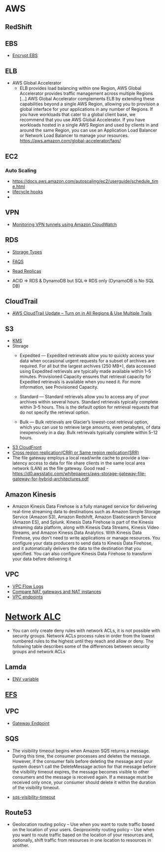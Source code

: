 # AWS

## RedShift
## EBS

- [Encrypt EBS](https://cloudacademy.com/blog/how-to-encrypt-an-ebs-volume-the-new-amazon-ebs-encryption/)

## ELB
- AWS Global Accelerator
  - ELB provides load balancing within one Region, AWS Global Accelerator provides traffic management across multiple Regions [...] AWS Global Accelerator complements ELB by extending these capabilities beyond a single AWS Region, allowing you to provision a global interface for your applications in any number of Regions. If you have workloads that cater to a global client base, we recommend that you use AWS Global Accelerator. If you have workloads hosted in a single AWS Region and used by clients in and around the same Region, you can use an Application Load Balancer or Network Load Balancer to manage your resources. https://aws.amazon.com/global-accelerator/faqs/


## EC2
### Auto Scaling
- https://docs.aws.amazon.com/autoscaling/ec2/userguide/schedule_time.html
- [lifecycle hooks](https://docs.aws.amazon.com/autoscaling/ec2/userguide/lifecycle-hooks.html)
- 

## VPN
- [Monitoring VPN tunnels using Amazon CloudWatch](https://docs.aws.amazon.com/vpn/latest/s2svpn/monitoring-cloudwatch-vpn.html)

## RDS
- [Storage Types](https://docs.aws.amazon.com/AmazonRDS/latest/UserGuide/CHAP_Storage.html)

- [FAQS](https://aws.amazon.com/ebs/faqs/)
- [Read Replicas](https://aws.amazon.com/rds/features/read-replicas/)
- ACID => RDS & DynamoDB but SQL=> RDS only (DynamoDB is No SQL DB)
## CloudTrail
- [AWS CloudTrail Update – Turn on in All Regions & Use Multiple Trails](https://aws.amazon.com/blogs/aws/aws-cloudtrail-update-turn-on-in-all-regions-use-multiple-trails/)

## S3
- [KMS](https://docs.aws.amazon.com/kms/latest/developerguide/concepts.html)
- Storage
  - Expedited — Expedited retrievals allow you to quickly access your data when occasional urgent requests for a subset of archives are required. For all but the largest archives (250 MB+), data accessed using Expedited retrievals are typically made available within 1–5 minutes. Provisioned Capacity ensures that retrieval capacity for Expedited retrievals is available when you need it. For more information, see Provisioned Capacity.

  - Standard — Standard retrievals allow you to access any of your archives within several hours. Standard retrievals typically complete within 3–5 hours. This is the default option for retrieval requests that do not specify the retrieval option.

  - Bulk — Bulk retrievals are Glacier’s lowest-cost retrieval option, which you can use to retrieve large amounts, even petabytes, of data inexpensively in a day. Bulk retrievals typically complete within 5–12 hours.
- [S3 CloudFront](https://docs.aws.amazon.com/AmazonCloudFront/latest/DeveloperGuide/DownloadDistS3AndCustomOrigins.html)
- [Cross region replication(CRR) or Same region replication(SRR)](https://docs.aws.amazon.com/AmazonS3/latest/dev/replication.html#replication-requirements)
- The file gateway employs a local read/write cache to provide a low-latency access to data for file share clients in the same local area network (LAN) as the file gateway.
Good read - https://d0.awsstatic.com/whitepapers/aws-storage-gateway-file-gateway-for-hybrid-architectures.pdf

## Amazon Kinesis
+ Amazon Kinesis Data Firehose is a fully managed service for delivering real-time streaming data to destinations such as Amazon Simple Storage Service (Amazon S3), Amazon Redshift, Amazon Elasticsearch Service (Amazon ES), and Splunk. Kinesis Data Firehose is part of the Kinesis streaming data platform, along with Kinesis Data Streams, Kinesis Video Streams, and Amazon Kinesis Data Analytics. With Kinesis Data Firehose, you don't need to write applications or manage resources. You configure your data producers to send data to Kinesis Data Firehose, and it automatically delivers the data to the destination that you specified. You can also configure Kinesis Data Firehose to transform your data before delivering it

## VPC
- [VPC Flow Logs](https://docs.aws.amazon.com/vpc/latest/userguide/flow-logs.html)
- [Compare NAT gateways and NAT instances](https://docs.aws.amazon.com/vpc/latest/userguide/vpc-nat-comparison.html)
- [VPC endpoints](https://docs.aws.amazon.com/vpc/latest/privatelink/vpc-endpoints.html)
# [Network ALC](https://docs.aws.amazon.com/vpc/latest/userguide/vpc-network-acls.html)
- You can only create deny rules with network ACLs, it is not possible with security groups.
Network ACLs process rules in order from the lowest numbered rules to the highest until they reach
and allow or deny. The following table describes some of the differences between security groups
and network ACLs
## Lamda
- [ENV variable](https://docs.aws.amazon.com/lambda/latest/dg/env_variables.html)

## [EFS](https://aws.amazon.com/efs/)


## VPC
- [Gateway Endpoint](https://docs.aws.amazon.com/vpc/latest/userguide/vpc-endpoints-s3.html)

## SQS
- The visibility timeout begins when Amazon SQS returns a message. During this time, the consumer processes and deletes the message. However, if the consumer fails before deleting the message and your system doesn't call the DeleteMessage action for that message before the visibility timeout expires, the message becomes visible to other consumers and the message is received again. If a message must be received only once, your consumer should delete it within the duration of the visibility timeout.

- [sqs-visibility-timeout](https://docs.aws.amazon.com/AWSSimpleQueueService/latest/SQSDeveloperGuide/sqs-visibility-timeout.html)

## Route53
- Geolocation routing policy – Use when you want to route traffic based on the location of your users. Geoproximity routing policy – Use when you want to route traffic based on the location of your resources and, optionally, shift traffic from resources in one location to resources in another.